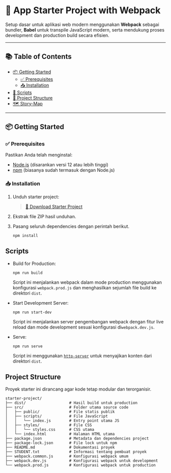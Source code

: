 # 🚀 App Starter Project with Webpack

Setup dasar untuk aplikasi web modern menggunakan **Webpack** sebagai bundler, **Babel** untuk transpile JavaScript modern, serta mendukung proses development dan production build secara efisien.

---

## 📚 Table of Contents

- [📦 Getting Started](#-getting-started)
  - [✅ Prerequisites](#-prerequisites)
  - [📥 Installation](#-installation)
- [📜 Scripts](#-scripts)
- [📁 Project Structure](#-project-structure)
- [🗺️ Story-Map](#️-story-map)

---

## 📦 Getting Started

### ✅ Prerequisites

Pastikan Anda telah menginstal:

- [Node.js](https://nodejs.org/) (disarankan versi 12 atau lebih tinggi)
- [npm](https://www.npmjs.com/) (biasanya sudah termasuk dengan Node.js)

### 📥 Installation

1. Unduh starter project:
   > [📎 Download Starter Project](https://raw.githubusercontent.com/dicodingacademy/a219-web-intermediate-labs/099-shared-files/starter-project-with-webpack.zip)

2. Ekstrak file ZIP hasil unduhan.
3. Pasang seluruh dependencies dengan perintah berikut.
   ```shell
   npm install
   ```

## Scripts

- Build for Production:
  ```shell
  npm run build
  ```
  Script ini menjalankan webpack dalam mode production menggunakan konfigurasi `webpack.prod.js` dan menghasilkan sejumlah file build ke direktori `dist`.

- Start Development Server:
  ```shell
  npm run start-dev
  ```
  Script ini menjalankan server pengembangan webpack dengan fitur live reload dan mode development sesuai konfigurasi di`webpack.dev.js`.

- Serve:
  ```shell
  npm run serve
  ```
  Script ini menggunakan [`http-server`](https://www.npmjs.com/package/http-server) untuk menyajikan konten dari direktori `dist`.

## Project Structure

Proyek starter ini dirancang agar kode tetap modular dan terorganisir.

```text
starter-project/
├── dist/                   # Hasil build untuk production
├── src/                    # Folder utama source code
│   ├── public/             # File statis publik
│   ├── scripts/            # File JavaScript
│   │   └── index.js        # Entry point utama JS
│   ├── styles/             # File CSS
│   │   └── styles.css      # CSS utama
│   └── index.html          # Halaman HTML utama
├── package.json            # Metadata dan dependencies project
├── package-lock.json       # File lock untuk npm
├── README.md               # Dokumentasi proyek
├── STUDENT.txt             # Informasi tentang pembuat proyek
├── webpack.common.js       # Konfigurasi webpack umum
├── webpack.dev.js          # Konfigurasi webpack untuk development
└── webpack.prod.js         # Konfigurasi webpack untuk production

```

 
 
